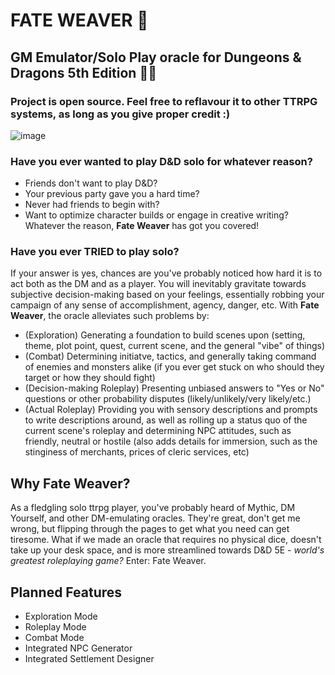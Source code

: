 # FATE WEAVER 🎲
## GM Emulator/Solo Play oracle for Dungeons & Dragons 5th Edition 🧙‍♂️
### Project is open source. Feel free to reflavour it to other TTRPG systems, as long as you give proper credit :)
![image](https://github.com/Michal-J-Kanios/fateweaver_oracle/assets/92123240/e1273696-638b-4f68-b0be-767e792268e6)

### Have you ever wanted to play D&D solo for whatever reason?
- Friends don't want to play D&D?
- Your previous party gave you a hard time?
- Never had friends to begin with?
- Want to optimize character builds or engage in creative writing?
Whatever the reason, **Fate Weaver** has got you covered!
### Have you ever TRIED to play solo?
  If your answer is yes, chances are you've probably noticed how hard it is to act both as the DM and as a player.
You will inevitably gravitate towards subjective decision-making based on your feelings, essentially robbing your campaign of any sense of accomplishment, agency, danger, etc.
With **Fate Weaver**, the oracle alleviates such problems by:
- (Exploration) Generating a foundation to build scenes upon (setting, theme, plot point, quest, current scene, and the general "vibe" of things)
- (Combat) Determining initiatve, tactics, and generally taking command of enemies and monsters alike (if you ever get stuck on who should they target or how they should fight)
- (Decision-making Roleplay) Presenting unbiased answers to "Yes or No" questions or other probability disputes (likely/unlikely/very likely/etc.)
- (Actual Roleplay) Providing you with sensory descriptions and prompts to write descriptions around, as well as rolling up a status quo of the current scene's roleplay and determining NPC attitudes, such as friendly, neutral or hostile (also adds details for immersion, such as the stinginess of merchants, prices of cleric services, etc)
  
## Why Fate Weaver?
  As a fledgling solo ttrpg player, you've probably heard of Mythic, DM Yourself, and other DM-emulating oracles. They're great, don't get me wrong, but flipping through the pages to get what you need can get tiresome. What if we made an oracle that requires no physical dice, doesn't take up your desk space, and is more streamlined towards D&D 5E - *world's greatest roleplaying game?* Enter: Fate Weaver.

## Planned Features
- Exploration Mode
- Roleplay Mode
- Combat Mode
- Integrated NPC Generator
- Integrated Settlement Designer
